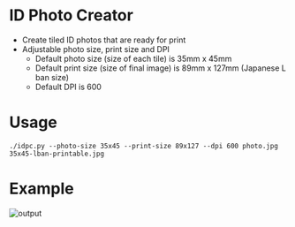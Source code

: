 # ID Photo Creator

+ Create tiled ID photos that are ready for print
+ Adjustable photo size, print size and DPI
  - Default photo size (size of each tile) is 35mm x 45mm
  - Default print size (size of final image) is 89mm x 127mm (Japanese L ban size)
  - Default DPI is 600

# Usage

    ./idpc.py --photo-size 35x45 --print-size 89x127 --dpi 600 photo.jpg 35x45-lban-printable.jpg


# Example

![output](https://1nm.org/git/1nm/idpc/uploads/100e4c1baec5cd099f1b7e10a88086d0/output.jpg)